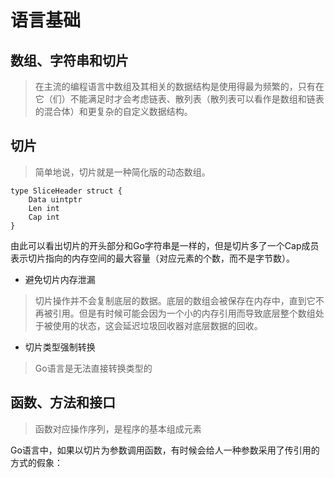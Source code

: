 # 语言基础

## 数组、字符串和切片
> 在主流的编程语言中数组及其相关的数据结构是使用得最为频繁的，只有在它（们）不能满足时才会考虑链表、散列表（散列表可以看作是数组和链表的混合体）和更复杂的自定义数据结构。

## 切片
> 简单地说，切片就是一种简化版的动态数组。

    type SliceHeader struct {
        Data uintptr
        Len int
        Cap int
    }

由此可以看出切片的开头部分和Go字符串是一样的，但是切片多了一个Cap成员表示切片指向的内存空间的最大容量（对应元素的个数，而不是字节数）。

- 避免切片内存泄漏
> 切片操作并不会复制底层的数据。底层的数组会被保存在内存中，直到它不再被引用。但是有时候可能会因为一个小的内存引用而导致底层整个数组处于被使用的状态，这会延迟垃圾回收器对底层数据的回收。

- 切片类型强制转换
> Go语言是无法直接转换类型的

## 函数、方法和接口
> 函数对应操作序列，是程序的基本组成元素

Go语言中，如果以切片为参数调用函数，有时候会给人一种参数采用了传引用的方式的假象：
